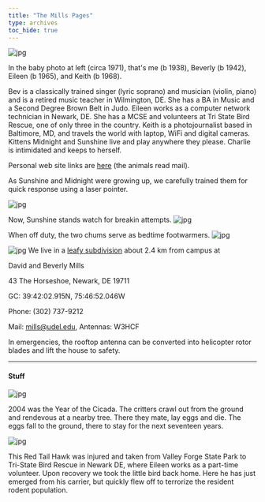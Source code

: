 ```yaml
---
title: "The Mills Pages"
type: archives
toc_hide: true
---
```


![jpg](/documentation/pic/family.jpg)

In the baby photo at left (circa 1971), that's me (b 1938), Beverly (b 1942), Eileen (b 1965), and Keith (b 1968).

Bev is a classically trained singer (lyric soprano) and musician (violin, piano) and is a retired music teacher in Wilmington, DE. She has a BA in Music and a Second Degree Brown Belt in Judo. Eileen works as a computer network technician in Newark, DE. She has a MCSE and volunteers at Tri State Bird Rescue, one of only three in the country. Keith is a photojournalist based in Baltimore, MD, and travels the world with laptop, WiFi and digital cameras. Kittens Midnight and Sunshine live and play anywhere they please. Charlie is intimidated and keeps to herself.

Personal web site links are [here](/reflib/david/) (the animals read mail).

As Sunshine and Midnight were growing up, we carefully trained them for quick response using a laser pointer.

![jpg](/documentation/pic/cat8a.jpg)

Now, Sunshine stands watch for breakin attempts.
![jpg](/documentation/pic/cat1.jpg)

When off duty, the two chums serve as bedtime footwarmers.
![jpg](/documentation/pic/cat16.jpg)

![jpg](/documentation/pic/43_front.webp)
We live in a [leafy subdivision](/reflib/gallery/gallery1/) about 2.4 km from campus at

David and Beverly Mills

43 The Horseshoe, Newark, DE 19711

GC: 39:42:02.915N, 75:46:52.046W

Phone: (302) 737-9212

Mail: mills@udel.edu, Antennas: W3HCF

In emergencies, the rooftop antenna can be converted into helicopter rotor blades and lift the house to safety.

* * *

#### Stuff

![jpg](/documentation/pic/bug-1.jpg)

2004 was the Year of the Cicada. The critters crawl out from the ground and rendevous at a nearby tree. There they mate, lay eggs and die. The eggs fall to the ground, there to stay for the next seventeen years.

![jpg](/documentation/pic/hawk6.jpg)

This Red Tail Hawk was injured and taken from Valley Forge State Park to Tri-State Bird Rescue in Newark DE, where Eileen works as a part-time volunteer. Upon recovery we took the little bird back home. Here he has just emerged from his carrier, but quickly flew off to terrorize the resident rodent population.